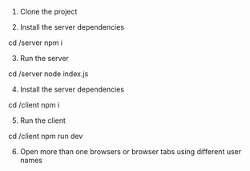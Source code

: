 1. Clone the project

2. Install the server dependencies

cd /server
npm i

3. Run the server

cd /server
node index.js

4. Install the server dependencies

cd /client
npm i

5. Run the client

cd /client
npm run dev

6. Open more than one browsers or browser tabs using different user names

